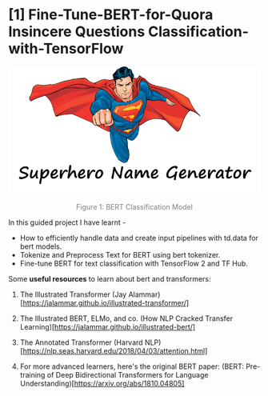 # [1] Fine-Tune-BERT-for-Quora Insincere Questions Classification-with-TensorFlow

<div align="center">
    <img width="512px" src='images/superhero.png' />
    <p style="text-align: center;color:gray">Figure 1: BERT Classification Model</p>
</div>

In this guided project I have learnt -
- How to efficiently handle data and create input pipelines with td.data for bert models.
- Tokenize and Preprocess Text for BERT using bert tokenizer.
- Fine-tune BERT for text classification with TensorFlow 2 and TF Hub.

Some <b>useful resources</b> to learn about bert and transformers:

1. The Illustrated Transformer (Jay Alammar)[https://jalammar.github.io/illustrated-transformer/]

2. The Illustrated BERT, ELMo, and co. (How NLP Cracked Transfer Learning)[https://jalammar.github.io/illustrated-bert/]

3. The Annotated Transformer (Harvard NLP)[https://nlp.seas.harvard.edu/2018/04/03/attention.html]

4. For more advanced learners, here's the original BERT paper: (BERT: Pre-training of Deep Bidirectional Transformers for Language Understanding)[https://arxiv.org/abs/1810.04805]
